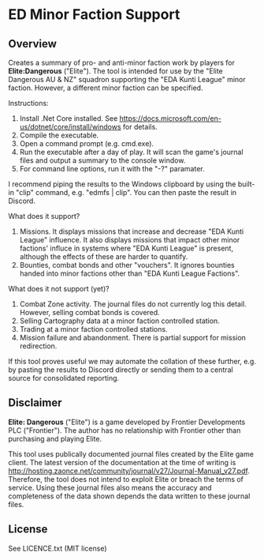# ED Minor Faction Support

## Overview

Creates a summary of pro- and anti-minor faction work by players for **Elite:Dangerous** ("Elite"). The tool is intended for use by the "Elite Dangerous AU & NZ" squadron supporting the "EDA Kunti League" minor faction. However, a different minor faction can be specified.

Instructions:
1. Install .Net Core installed. See https://docs.microsoft.com/en-us/dotnet/core/install/windows for details.
2. Compile the executable.
3. Open a command prompt (e.g. cmd.exe).
3. Run the executable after a day of play. It will scan the game's journal files and output a summary to the console window.
4. For command line options, run it with the "-?" paramater.

I recommend piping the results to the Windows clipboard by using the built-in "clip" command, e.g. "edmfs | clip". You can then paste the result in Discord.

What does it support?
1. Missions. It displays missions that increase and decrease "EDA Kunti League" influence. It also displays missions that impact other minor factions' influce in systems where "EDA Kunti League" is present, although the effects of these are harder to quantify.
2. Bounties, combat bonds and other "vouchers". It ignores bounties handed into minor factions other than "EDA Kunti League Factions".

What does it not support (yet)?
1. Combat Zone activity. The journal files do not currently log this detail. However, selling combat bonds is covered.
2. Selling Cartography data at a minor faction controlled station.
3. Trading at a minor faction controlled stations.
4. Mission failure and abandonment. There is partial support for mission redirection.

If this tool proves useful we may automate the collation of these further, e.g. by pasting the results to Discord directly or sending them to a central source for consolidated reporting.

## Disclaimer

**Elite: Dangerous** ("Elite") is a game developed by Frontier Developments PLC ("Frontier"). The author has no relationship with Frontier other than purchasing and playing Elite. 

This tool uses publically documented journal files created by the Elite game client. The latest version of the documentation at the time of writing is http://hosting.zaonce.net/community/journal/v27/Journal-Manual_v27.pdf. Therefore, the tool does not intend to exploit Elite or breach the terms of service. Using these journal files also means the accuracy and completeness of the data shown depends the data written to these journal files.

## License
 
See LICENCE.txt (MIT license)